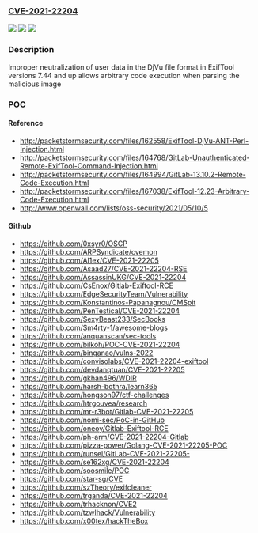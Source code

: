 ### [CVE-2021-22204](https://cve.mitre.org/cgi-bin/cvename.cgi?name=CVE-2021-22204)
![](https://img.shields.io/static/v1?label=Product&message=ExifTool&color=blue)
![](https://img.shields.io/static/v1?label=Version&message=n%2Fa&color=blue)
![](https://img.shields.io/static/v1?label=Vulnerability&message=Improper%20neutralization%20of%20directives%20in%20dynamically%20evaluated%20code%20('eval%20injection')%20in%20ExifTool&color=brighgreen)

### Description

Improper neutralization of user data in the DjVu file format in ExifTool versions 7.44 and up allows arbitrary code execution when parsing the malicious image

### POC

#### Reference
- http://packetstormsecurity.com/files/162558/ExifTool-DjVu-ANT-Perl-Injection.html
- http://packetstormsecurity.com/files/164768/GitLab-Unauthenticated-Remote-ExifTool-Command-Injection.html
- http://packetstormsecurity.com/files/164994/GitLab-13.10.2-Remote-Code-Execution.html
- http://packetstormsecurity.com/files/167038/ExifTool-12.23-Arbitrary-Code-Execution.html
- http://www.openwall.com/lists/oss-security/2021/05/10/5

#### Github
- https://github.com/0xsyr0/OSCP
- https://github.com/ARPSyndicate/cvemon
- https://github.com/Al1ex/CVE-2021-22205
- https://github.com/Asaad27/CVE-2021-22204-RSE
- https://github.com/AssassinUKG/CVE-2021-22204
- https://github.com/CsEnox/Gitlab-Exiftool-RCE
- https://github.com/EdgeSecurityTeam/Vulnerability
- https://github.com/Konstantinos-Papanagnou/CMSpit
- https://github.com/PenTestical/CVE-2021-22204
- https://github.com/SexyBeast233/SecBooks
- https://github.com/Sm4rty-1/awesome-blogs
- https://github.com/anquanscan/sec-tools
- https://github.com/bilkoh/POC-CVE-2021-22204
- https://github.com/binganao/vulns-2022
- https://github.com/convisolabs/CVE-2021-22204-exiftool
- https://github.com/devdanqtuan/CVE-2021-22205
- https://github.com/gkhan496/WDIR
- https://github.com/harsh-bothra/learn365
- https://github.com/hongson97/ctf-challenges
- https://github.com/htrgouvea/research
- https://github.com/mr-r3bot/Gitlab-CVE-2021-22205
- https://github.com/nomi-sec/PoC-in-GitHub
- https://github.com/oneoy/Gitlab-Exiftool-RCE
- https://github.com/ph-arm/CVE-2021-22204-Gitlab
- https://github.com/pizza-power/Golang-CVE-2021-22205-POC
- https://github.com/runsel/GitLab-CVE-2021-22205-
- https://github.com/se162xg/CVE-2021-22204
- https://github.com/soosmile/POC
- https://github.com/star-sg/CVE
- https://github.com/szTheory/exifcleaner
- https://github.com/trganda/CVE-2021-22204
- https://github.com/trhacknon/CVE2
- https://github.com/tzwlhack/Vulnerability
- https://github.com/x00tex/hackTheBox

